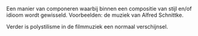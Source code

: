 Een manier van componeren waarbij binnen een compositie van stijl en/of idioom wordt gewisseld. 
Voorbeelden: de muziek van Alfred Schnittke.

Verder is polystilisme in de filmmuziek een normaal verschijnsel.
